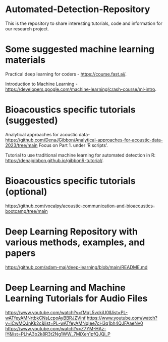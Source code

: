 
<!-- README.md is generated from README.Rmd. Please edit that file -->

# Automated-Detection-Repository

This is the repository to share interesting tutorials, code and
information for our research project.

# Some suggested machine learning materials

Practical deep learning for coders - <https://course.fast.ai/>.

Introduction to Machine Learning -
<https://developers.google.com/machine-learning/crash-course/ml-intro>.

# Bioacoustics specific tutorials (suggested)

Analytical approaches for acoustic data-
<https://github.com/DenaJGibbon/Analytical-approaches-for-acoustic-data-2023/tree/main>
Focus on Part 1. under ‘R scripts’.

Tutorial to use traditional machine learning for automated detection in
R: <https://denajgibbon.github.io/gibbonR-tutorial/>.

# Bioacoustics specific tutorials (optional)

<https://github.com/vocalpy/acoustic-communication-and-bioacoustics-bootcamp/tree/main>

# Deep Learning Repository with various methods, examples, and papers

<https://github.com/adam-maj/deep-learning/blob/main/README.md>

# Deep Learning and Machine Learning Tutorials for Audio Files 

<https://www.youtube.com/watch?v=fMqL5vckiU0&list=PL-wATfeyAMNrtbkCNsLcpoAyBBRJZVlnf>
<https://www.youtube.com/watch?v=iCwMQJnKk2c&list=PL-wATfeyAMNqIee7cH3q1bh4QJFAaeNv0>
<https://www.youtube.com/watch?v=Z7YM-HAz-IY&list=PLhA3b2k8R3t2Ng1WW_7MiXeh1pfQJQi_P>


